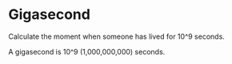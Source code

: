 # Gigasecond

Calculate the moment when someone has lived for 10^9 seconds.

A gigasecond is 10^9 (1,000,000,000) seconds.


